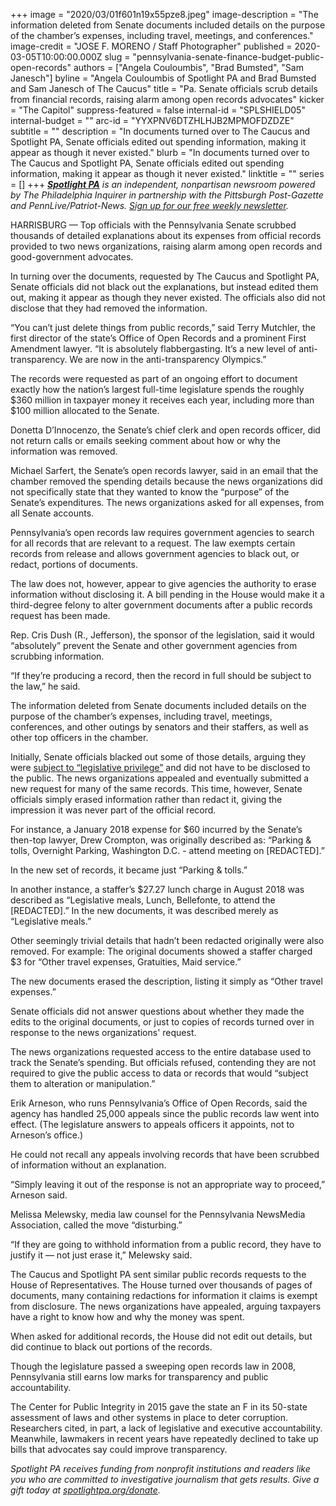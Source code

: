 +++
image = "2020/03/01f601n19x55pze8.jpeg"
image-description = "The information deleted from Senate documents included details on the purpose of the chamber’s expenses, including travel, meetings, and conferences."
image-credit = "JOSE F. MORENO / Staff Photographer"
published = 2020-03-05T10:00:00.000Z
slug = "pennsylvania-senate-finance-budget-public-open-records"
authors = ["Angela Couloumbis", "Brad Bumsted", "Sam Janesch"]
byline = "Angela Couloumbis of Spotlight PA and Brad Bumsted and Sam Janesch of The Caucus"
title = "Pa. Senate officials scrub details from financial records, raising alarm among open records advocates"
kicker = "The Capitol"
suppress-featured = false
internal-id = "SPLSHIELD05"
internal-budget = ""
arc-id = "YYXPNV6DTZHLHJB2MPMOFDZDZE"
subtitle = ""
description = "In documents turned over to The Caucus and Spotlight PA, Senate officials edited out spending information, making it appear as though it never existed."
blurb = "In documents turned over to The Caucus and Spotlight PA, Senate officials edited out spending information, making it appear as though it never existed."
linktitle = ""
series = []
+++
<a href="https://www.spotlightpa.org/"><i><b>Spotlight PA</b></i></a><i> is an independent, nonpartisan newsroom powered by The Philadelphia Inquirer in partnership with the Pittsburgh Post-Gazette and PennLive/Patriot-News. </i><a href="https://www.spotlightpa.org/newsletters"><i>Sign up for our free weekly newsletter</i></a><i>.</i>

HARRISBURG — Top officials with the Pennsylvania Senate scrubbed thousands of detailed explanations about its expenses from official records provided to two news organizations, raising alarm among open records and good-government advocates.

In turning over the documents, requested by The Caucus and Spotlight PA, Senate officials did not black out the explanations, but instead edited them out, making it appear as though they never existed. The officials also did not disclose that they had removed the information.

“You can’t just delete things from public records,” said Terry Mutchler, the first director of the state’s Office of Open Records and a prominent First Amendment lawyer. “It is absolutely flabbergasting. It’s a new level of anti-transparency. We are now in the anti-transparency Olympics.”

The records were requested as part of an ongoing effort to document exactly how the nation’s largest full-time legislature spends the roughly $360 million in taxpayer money it receives each year, including more than $100 million allocated to the Senate.

Donetta D’Innocenzo, the Senate’s chief clerk and open records officer, did not return calls or emails seeking comment about how or why the information was removed.

Michael Sarfert, the Senate’s open records lawyer, said in an email that the chamber removed the spending details because the news organizations did not specifically state that they wanted to know the “purpose” of the Senate’s expenditures. The news organizations asked for all expenses, from all Senate accounts.

<div data-analytics-viewport="autotune" data-analytics-label="pa-senate-redactions" id="pa-senate-redactions__graphic" data-iframe-fallback="https://media.inquirer.com/storage/inquirer/ai2html/pa-senate-redactions/fallback-mobile.jpg" data-iframe-fallback-width="350" data-iframe-fallback-height="594" data-iframe="https://media.inquirer.com/storage/inquirer/ai2html/pa-senate-redactions/index.html" data-iframe-height="594" data-iframe-resizable></div>

<script type="text/javascript">(function() { var l = function() { new pym.Parent( 'pa-senate-redactions__graphic', 'https://media.inquirer.com/storage/inquirer/ai2html/pa-senate-redactions/index.html'); }; if(typeof(pym) === 'undefined') { var h = document.getElementsByTagName('head')[0], s = document.createElement('script'); s.type = 'text/javascript'; s.src = 'https://pym.nprapps.org/pym.v1.min.js'; s.onload = l; h.appendChild(s); } else { l(); } })(); </script>

Pennsylvania’s open records law requires government agencies to search for all records that are relevant to a request. The law exempts certain records from release and allows government agencies to black out, or redact, portions of documents.

The law does not, however, appear to give agencies the authority to erase information without disclosing it. A bill pending in the House would make it a third-degree felony to alter government documents after a public records request has been made.

Rep. Cris Dush (R., Jefferson), the sponsor of the legislation, said it would “absolutely” prevent the Senate and other government agencies from scrubbing information.

“If they’re producing a record, then the record in full should be subject to the law,” he said.

The information deleted from Senate documents included details on the purpose of the chamber’s expenses, including travel, meetings, conferences, and other outings by senators and their staffers, as well as other top officers in the chamber.

Initially, Senate officials blacked out some of those details, arguing they were <a href="https://www.spotlightpa.org/news/2020/02/pennsylvania-lawmakers-spending-blocking-details/">subject to “legislative privilege”</a> and did not have to be disclosed to the public. The news organizations appealed and eventually submitted a new request for many of the same records. This time, however, Senate officials simply erased information rather than redact it, giving the impression it was never part of the official record.

For instance, a January 2018 expense for $60 incurred by the Senate’s then-top lawyer, Drew Crompton, was originally described as: “Parking &amp; tolls, Overnight Parking, Washington D.C. - attend meeting on \[REDACTED].”

In the new set of records, it became just “Parking &amp; tolls.”

In another instance, a staffer’s $27.27 lunch charge in August 2018 was described as “Legislative meals, Lunch, Bellefonte, to attend the \[REDACTED].” In the new documents, it was described merely as “Legislative meals.”

Other seemingly trivial details that hadn’t been redacted originally were also removed. For example: The original documents showed a staffer charged $3 for “Other travel expenses, Gratuities, Maid service.”

The new documents erased the description, listing it simply as “Other travel expenses.”

<script src="https://www.spotlightpa.org/embed.js" async></script><div data-spl-embed-version="1" data-spl-src="https://www.spotlightpa.org/embeds/newsletter/"></div>

Senate officials did not answer questions about whether they made the edits to the original documents, or just to copies of records turned over in response to the news organizations' request.

The news organizations requested access to the entire database used to track the Senate’s spending. But officials refused, contending they are not required to give the public access to data or records that would “subject them to alteration or manipulation.”

Erik Arneson, who runs Pennsylvania’s Office of Open Records, said the agency has handled 25,000 appeals since the public records law went into effect. (The legislature answers to appeals officers it appoints, not to Arneson’s office.)

He could not recall any appeals involving records that have been scrubbed of information without an explanation.

“Simply leaving it out of the response is not an appropriate way to proceed,” Arneson said.

Melissa Melewsky, media law counsel for the Pennsylvania NewsMedia Association, called the move “disturbing.”

“If they are going to withhold information from a public record, they have to justify it — not just erase it,” Melewsky said.

The Caucus and Spotlight PA sent similar public records requests to the House of Representatives. The House turned over thousands of pages of documents, many containing redactions for information it claims is exempt from disclosure. The news organizations have appealed, arguing taxpayers have a right to know how and why the money was spent.

When asked for additional records, the House did not edit out details, but did continue to black out portions of the records.

Though the legislature passed a sweeping open records law in 2008, Pennsylvania still earns low marks for transparency and public accountability.

The Center for Public Integrity in 2015 gave the state an F in its 50-state assessment of laws and other systems in place to deter corruption. Researchers cited, in part, a lack of legislative and executive accountability. Meanwhile, lawmakers in recent years have repeatedly declined to take up bills that advocates say could improve transparency.

<i>Spotlight PA receives funding from nonprofit institutions and readers like you who are committed to investigative journalism that gets results. Give a gift today at </i><a href="https://www.spotlightpa.org/donate"><i>spotlightpa.org/donate</i></a><i>.</i>
